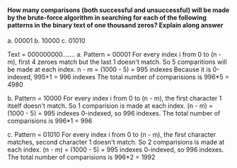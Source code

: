 #### How many comparisons (both successful and unsuccessful) will be made by the brute-force algorithm in searching for each of the following patterns in the binary text of one thousand zeros? Explain along answer

a. 00001
b. 10000
c. 01010

Text = 000000000.......
a. Pattern = 00001
   For every index i from 0 to (n - m), first 4 zeroes match but the last 1 doesn't match. So 5 comparitions will be made at each index.
   n - m = (1000 - 5) = 995 indexes
   Because it is 0-indexed, 995+1 = 996 indexes
   The total number of comparisions is 996*5 = 4980
   
b. Pattern = 10000
   For every index i from 0 to (n - m), the first character 1 itself doesn't match. So 1 comparision is made at each index.
   (n - m) = (1000 - 5) = 995 indexes
   0-indexed, so 996 indexes.
   The total number of comparisions is 996*1 = 996
   
c. Pattern = 01010
   For every index i from 0 to (n - m), the first character matches, second character 1 doesn't match. So 2 comparisions is made at each index.
   (n - m) = (1000 - 5) = 995 indexes
   0-indexed, so 996 indexes.
   The total number of comparisions is 996*2 = 1992
